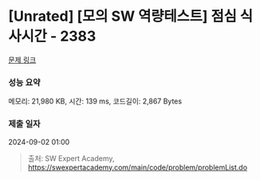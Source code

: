 # [Unrated] [모의 SW 역량테스트] 점심 식사시간 - 2383 

[문제 링크](https://swexpertacademy.com/main/code/problem/problemDetail.do?contestProbId=AV5-BEE6AK0DFAVl) 

### 성능 요약

메모리: 21,980 KB, 시간: 139 ms, 코드길이: 2,867 Bytes

### 제출 일자

2024-09-02 01:00



> 출처: SW Expert Academy, https://swexpertacademy.com/main/code/problem/problemList.do